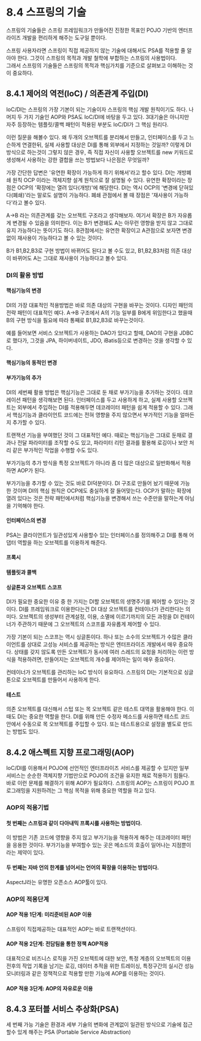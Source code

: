 # 8.4 스프링의 기술
 스프링의 기술들은 스프링 프레임워크가 만들어진 진정한 목표인 POJO 기반의 엔터프라이즈 개발을 편리하게 해주는 도구일 뿐이다.
 
 스프링 사용자라면 스프링이 직접 제공하지 않는 기술에 대해서도 PSA를 적용할 줄 알아야 한다.
그것이 스프링의 목적과 개발 철학에 부합하는 스프링의 사용법이다.  
그래서 스프링의 기술들은 스프링의 목적과 핵심가치를 기준으로 살펴보고 이해하는 것이 중요하다.

## 8.4.1 제어의 역전(IoC) / 의존관계 주입(DI)
IoC/DI는 스프링의 가장 기본이 되는 기술이자 스프링의 핵심 개발 원칙이기도 하다.
나머지 두 가지 기술인  AOP와 PSA도 IoC/DI에 바탕을 두고 있다. 
3대기술은 아니지만 자주 등장하는 템플릿/콜백 패턴이 적용된 부분도 IoC/DI가 그 핵심 원리다.

이런 질문을 해볼수 있다. 왜 두개의 오브젝트를 분리해서 만들고, 인터페이스를 두고 느슨하게 연결한뒤,
실제 사용할 대상은 DI를 통해 외부에서 지정하는 것일까?
이렇게 DI방식으로 하는것이 그렇지 않은 경우, 즉 직접 자신이 사용할 오브젝트를 new 키워드로 생성해서 사용하는 강한 결합을 
쓰는 방법보다 나은점은 무엇일까?

 가장 간단한 답변은 '유연한 확장이 가능하게 하기 위해서'라고 할수 있다.
DI는 개방폐쇄 원칙 OCP 이라는 객체지향 설계 원칙으로 잘 설명될 수 있다. 
유연한 확장이라는 장점은 OCP의 '확장에는 열려 있다(개방)'에 해당한다. 
DI는 역시 OCP의 '변경에 닫혀있다(폐쇄)'라는 말로도 설명이 가능하다. 
폐쇄 관점에서 볼 때 장점은 '재사용이 가능하다'라고 볼수 있다.

A->B 라는 의존관계를 갖는 오브젝트 구조라고 생각해보자.
여기서 확장은 B가 자유롭게 변경될 수 있음을 의미한다. 이는 B가 변경돼도 A는 아무런 영향을 받지 않고 그대로 유지 가능하다는 뜻이기도 하다.
B관점에서는 유연한 확장이고 A관점으로 보자면 변경없이 재사용이 가능하다고 볼 수 있는 것이다.

B가 B1,B2,B3로 구현 방법이 바뀌어도 된다고 볼 수도 있고, B1,B2,B3처럼 의존 대상이 바뀌어도 A는 그대로 재사용이 가능하다고 볼수 있다.

### DI의 활용 방법
#### 핵심기능의 변경
 DI의 가장 대표적인 적용방법은 바로 의존 대상의 구현을 바꾸는 것이다. 
디자인 패턴의 전략 패턴이 대표적인 예다. A->B 구조에서 A의 기능 일부를 B에게 위임한다고 했을때 B의 구현 방식을 필요에 따라 통째로 B1,B2,B3로 바꾸는것이다.

예를 들어보면 서비스 오브젝트가 사용하는 DAO가 있다고 할때, DAO의 구현을 JDBC로 했다가, 그것을 JPA, 하이버네이트, JDO, iBatis등으로 변경하는 것을
생각할 수 있다. 

#### 핵심기능의 동적인 변경

#### 부가기능의 추가
DI의 세번째 활용 방법은 핵심기능은 그대로 둔 채로 부가기능을 추가하는 것이다.
데코레이션 패턴을 생각해보면 된다. 인터페이스를 두고 사용하게 하고, 실제 사용할 오브젝트는 외부에서 주입하는 DI를 적용해두면 데코레이터
패턴을 쉽게 적용할 수 있다. 그래서 핵심기능과 클라이언트 코드에는 전혀 영향을 주지 않으면서 부가적인 기능을 얼마든지 추가할 수 있다.

트랜잭션 기능을 부여했던 것이 그 대표적인 예다. 때로는 핵심기능은 그대로 둔채로 결과나 전달 파라미터를 조작할 수도 있고, 파라미터 리턴 결과를
활용해 로깅이나 보안 처리 같은 부가적인 작업을 수행할 수도 있다.

부가기능의 추가 방식을 특정 오브젝트가 아니라 좀 더 많은 대상으로 일반화해서 적용하면 AOP가 된다.

부가기능을 추가할 수 있는 것도 바로 DI덕분이다. DI 구조로 만들어 놨기 때문에 가능한 것이며 DI의 핵심 원칙은 OCP에도 충실하게 잘 들어맞는다.
OCP가 말하는 확장에 열려 있다는 것은 전략 패턴에서처럼 핵심기능을 변경해서 쓰는 수준만을 말하는게 아님을 기억해야 한다.

#### 인터페이스의 변경
PSA는 클라이언트가 일관성있게 사용할수 있는 인터페이스를 정의해주고 DI를 통해 어댑터 역할을 하는 오브젝트를 이용하게 해준다.

#### 프록시

#### 템플릿과 콜백

#### 싱글톤과 오브젝트 스코프
DI가 필요한 중요한 이유 중 한 가지는 DI할 오브젝트의 생명주기를 제어할 수 있다는 것이다.
DI를 프레임워크로 이용한다는건  DI 대상 오브젝트를 컨테이너가 관리한다는 의미다.
오브젝트의 생성부터 관계설정, 이용, 소멸에 이르기까지의 모든 과정을 DI 컨테이너가 주관하기 때문에 그 오브젝트의 스코프를 자유롭게 제어할 수 있다.

가장 기본이 되는 스코프는 역시 싱글톤이다.
하나 또는 소수의 오브젝트가 수많은 클라이언트를 상대로 고성능 서비스를 제공하는 방식은 엔터프라이즈 개발에서 매우 중요하다.
상태를 갖지 않도록 만든 오브젝트가 동시에 여러 스레드의 요청을 처리하는 이런 방식을 적용하려면, 만들어지는 오브젝트의 개수를 
제어하는 일이 매우 중요하다.

컨테이너가 오브젝트를 관리하는 IoC 방식이 유요하다. 스프링의 DI는 기본적으로 싱글톤으로 오브젝트를 만들어서 사용하게 한다.

#### 테스트
의존 오브젝트를 대신해서 스텁 또는 목 오브젝트 같은 테스트 대역을 활용해야 한다.
이때도 DI는 중요한 역할을 한다. DI를 위해 만든 수정자 메소드를 사용하면 테스트 코드 안에서 수동으로 목 오브젝트를 주입할 수 있다.
또는 테스트용으로 설정을 별도로 만드는 방법도 있다.

## 8.4.2 애스펙트 지향 프로그래밍(AOP)
IoC/DI를 이용해서 POJO에 선언적인 엔터프라이즈 서비스를 제공할 수 있지만 일부 서비스는 순순한 객체지향 기법만으로
POJO의 조건을 유지한 채로 적용하기 힘들다.
바로 이런 문제를 해결하기 위해 AOP가 필요하다. 스프링의 AOP는 스프링이 POJO 프로그래밍을 지원하려는 그 핵심 목적을 위해 중요한 역할을 하고 있다.

### AOP의 적용기법
#### 첫 번째는 스프링과 같이 다아내믹 프록시를 사용하는 방법이다.
이 방법은 기존 코드에 영향을 주지 않고 부가기능을 적용하게 해주는 데코레이터 패턴을 응용한 것이다.
부가기능을 부여할수 있는 곳은 메소드의 호출이 일어나는 지점뿐이라는 제약이 있다.

#### 두 번째는 자바 언의 한계를 넘어서는 언어의 확장을 이용하는 방법이다.
AspectJ라는 유명한 오픈소스 AOP툴이 있다.

### AOP의 적용단계
#### AOP 적용 1단계: 미리준비된 AOP 이용
스프링이 직접제공하는 대표적인 AOP는 바로 트랜잭션이다.

#### AOP 적용 2단계: 전담팀을 통한 정책 AOP적용
대표적으로 비즈니스 로직을 가진 오브젝트에 대한 보안, 특정 계층의 오브젝트의 이용 전후의 작업 기록을 남기는 로깅, 
데이터 추적을 위한 트레이싱, 특정구간의 실시간 성능 모니터링과 같은 정책적으로 적용할 만한 기능에 AOP를 이용하는 것이다.

#### AOP 적용 3단계: AOP의 자유로운 이용

## 8.4.3 포터블 서비스 추상화(PSA)
세 번째 가능 기술은 환경과 세부 기술의 변화에 관계없이 일관된 방식으로 기술에 접근
할수 있게 해주는 PSA (Portable Service Abstraction)
